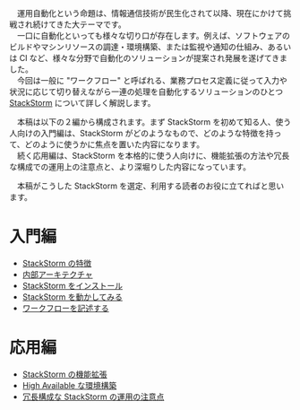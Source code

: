 　運用自動化という命題は、情報通信技術が民生化されて以降、現在にかけて挑戦され続けてきた大テーマです。  
　一口に自動化といっても様々な切り口が存在します。例えば、ソフトウェアのビルドやマシンリソースの調達・環境構築、または監視や通知の仕組み、あるいは CI など、様々な分野で自動化のソリューションが提案され発展を遂げてきました。  
　今回は一般に "ワークフロー" と呼ばれる、業務プロセス定義に従って入力や状況に応じて切り替えながら一連の処理を自動化するソリューションのひとつ [StackStorm](https://stackstorm.com/) について詳しく解説します。  

　本稿は以下の２編から構成されます。まず StackStorm を初めて知る人、使う人向けの入門編は、StackStorm がどのようなもので、どのような特徴を持って、どのように使うかに焦点を置いた内容になります。  
　続く応用編は、StackStorm を本格的に使う人向けに、機能拡張の方法や冗長な構成での運用上の注意点と、より深堀りした内容になっています。  

　本稿がこうした StackStorm を選定、利用する読者のお役に立てればと思います。  

# 入門編
* [StackStorm の特徴](https://github.com/userlocalhost2000/st2-draft/blob/master/chapter1-1.md)
* [内部アーキテクチャ](https://github.com/userlocalhost2000/st2-draft/blob/master/chapter1-2.md)
* [StackStorm をインストール](https://github.com/userlocalhost2000/st2-draft/blob/master/chapter1-3.md)
* [StackStorm を動かしてみる](https://github.com/userlocalhost2000/st2-draft/blob/master/chapter1-4.md)
* [ワークフローを記述する](https://github.com/userlocalhost2000/st2-draft/blob/master/chapter1-5.md)

# 応用編
* [StackStorm の機能拡張](https://github.com/userlocalhost2000/st2-draft/blob/master/chapter2-1.md)
* [High Available な環境構築](https://github.com/userlocalhost2000/st2-draft/blob/master/chapter2-2.md)
* [冗長構成な StackStorm の運用の注意点](https://github.com/userlocalhost2000/st2-draft/blob/master/chapter2-3.md)
